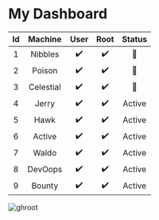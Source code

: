 # My Dashboard

|Id| Machine | User | Root | Status |
| :---:| :---:   | :---:| :---:| :---: |
|1|Nibbles  |:heavy_check_mark:|:heavy_check_mark:|:red_circle:|
|2|Poison   |:heavy_check_mark:|:heavy_check_mark:|:red_circle:|
|3|Celestial|:heavy_check_mark:|:heavy_check_mark:|:red_circle:|
|4|Jerry    |:heavy_check_mark:|:heavy_check_mark:|Active|
|5|Hawk     |:heavy_check_mark:|:heavy_check_mark:|Active|
|6|Active   |:heavy_check_mark:|:heavy_check_mark:|Active|
|7|Waldo    |:heavy_check_mark:|:heavy_check_mark:|Active|
|8|DevOops  |:heavy_check_mark:|:heavy_check_mark:|Active|
|9|Bounty  |:heavy_check_mark:|:heavy_check_mark:|Active|

![ghroot](https://www.hackthebox.eu/badge/image/9931)
<!-- :x: for kırmızı cross -->